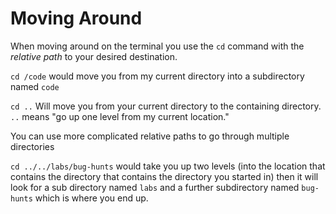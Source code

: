 # Moving Around

When moving around on the terminal you use the `cd` command with the *relative path* to your desired destination.

`cd /code` would move you from my current directory into a subdirectory named `code`

`cd ..` Will move you from your current directory to the containing directory. `..` means "go up one level from my current location."

You can use more complicated relative paths to go through multiple directories

`cd ../../labs/bug-hunts` would take you up two levels (into the location that contains the directory that contains the directory you started in) then it will look for a sub directory named `labs` and a further subdirectory named `bug-hunts` which is where you end up.
